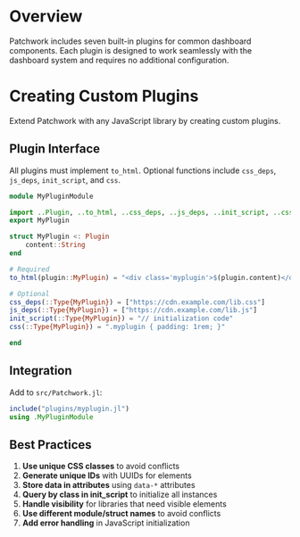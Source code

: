 # Overview

Patchwork includes seven built-in plugins for common dashboard components. Each plugin is designed to work seamlessly with the dashboard system and requires no additional configuration.

# Creating Custom Plugins

Extend Patchwork with any JavaScript library by creating custom plugins.

## Plugin Interface

All plugins must implement `to_html`. Optional functions include `css_deps`, `js_deps`, `init_script`, and `css`.

```julia
module MyPluginModule

import ..Plugin, ..to_html, ..css_deps, ..js_deps, ..init_script, ..css
export MyPlugin

struct MyPlugin <: Plugin
    content::String
end

# Required
to_html(plugin::MyPlugin) = "<div class='myplugin'>$(plugin.content)</div>"

# Optional
css_deps(::Type{MyPlugin}) = ["https://cdn.example.com/lib.css"]
js_deps(::Type{MyPlugin}) = ["https://cdn.example.com/lib.js"]
init_script(::Type{MyPlugin}) = "// initialization code"
css(::Type{MyPlugin}) = ".myplugin { padding: 1rem; }"

end
```

## Integration

Add to `src/Patchwork.jl`:

```julia
include("plugins/myplugin.jl")
using .MyPluginModule
```

## Best Practices

1. **Use unique CSS classes** to avoid conflicts
2. **Generate unique IDs** with UUIDs for elements
3. **Store data in attributes** using `data-*` attributes
4. **Query by class in init_script** to initialize all instances
5. **Handle visibility** for libraries that need visible elements
6. **Use different module/struct names** to avoid conflicts
7. **Add error handling** in JavaScript initialization
